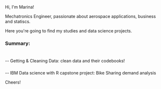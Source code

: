 Hi, I'm Marina!

Mechatronics Engineer, passionate about aerospace applications, business and statiscs.

Here you're going to find my studies and data science projects.

### Summary:
#
-- Getting & Cleaning Data: clean data and their codebooks!
###
-- IBM Data science with R capstone project: Bike Sharing demand analysis



Cheers!
